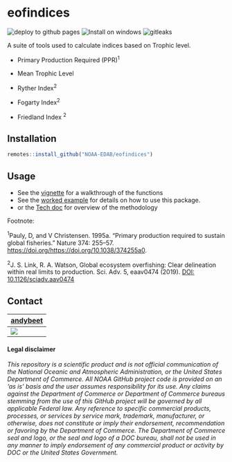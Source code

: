 # eofindices

![deploy to github pages](https://github.com/andybeet/eofindices/workflows/deploy%20to%20github%20pages/badge.svg)
![Install on windows](https://github.com/andybeet/eofindices/workflows/Install%20on%20windows/badge.svg)
![gitleaks](https://github.com/andybeet/eofindices/workflows/gitleaks/badge.svg)

A suite of tools used to calculate indices based on Trophic level.

* Primary Production Required (PPR)<sup>1</sup>

* Mean Trophic Level 

* Ryther Index<sup>2</sup>

* Fogarty Index<sup>2</sup>

* Friedland Index <sup>2</sup>

## Installation

``` r
remotes::install_github("NOAA-EDAB/eofindices")
```

## Usage

* See the [vignette](https://NOAA-EDAB.github.io/eofindices/articles/eofindices.html) for a walkthrough of the functions
* See the [worked example](https://NOAA-EDAB.github.io/eofindices/articles/workedExample.html) for details on how to use this package.
* or the [Tech doc](https://NOAA-EDAB.github.io/tech-doc/primary-production-required.html) for overview of the methodology


Footnote:

<sup>1</sup>Pauly, D, and V Christensen. 1995a. “Primary production required to sustain global fisheries.” Nature 374: 255–57. https://doi.org/https://doi.org/10.1038/374255a0.


<sup>2</sup>J. S. Link, R. A. Watson, Global ecosystem overfishing: Clear delineation within real limits to production. Sci. Adv. 5, eaav0474 (2019). [DOI: 10.1126/sciadv.aav0474](https://advances.sciencemag.org/content/5/6/eaav0474)


## Contact

| [andybeet](https://github.com/andybeet)        
| ----------------------------------------------------------------------------------------------- 
| [![](https://avatars1.githubusercontent.com/u/22455149?s=100&v=4)](https://github.com/andybeet) | 



#### Legal disclaimer

*This repository is a scientific product and is not official
communication of the National Oceanic and Atmospheric Administration, or
the United States Department of Commerce. All NOAA GitHub project code
is provided on an ‘as is’ basis and the user assumes responsibility for
its use. Any claims against the Department of Commerce or Department of
Commerce bureaus stemming from the use of this GitHub project will be
governed by all applicable Federal law. Any reference to specific
commercial products, processes, or services by service mark, trademark,
manufacturer, or otherwise, does not constitute or imply their
endorsement, recommendation or favoring by the Department of Commerce.
The Department of Commerce seal and logo, or the seal and logo of a DOC
bureau, shall not be used in any manner to imply endorsement of any
commercial product or activity by DOC or the United States Government.*
